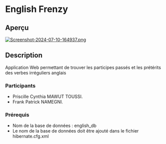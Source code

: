 # English Frenzy

## Aperçu

[![Screenshot-2024-07-10-164937.png](https://i.postimg.cc/L6jHyfYx/Screenshot-2024-07-10-164937.png)](https://postimg.cc/gnkFjxKh)

## Description

Application Web permettant de trouver les participes passés et les prétérits des verbes irréguliers anglais

### Participants

- Priscille Cynthia MAWUT TOUSSI.
- Frank Patrick NAMEGNI.

### Prérequis

- Nom de la base de données : english_db
- Le nom de la base de données doit être ajouté dans le fichier hibernate.cfg.xml
